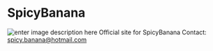 # SpicyBanana 
![enter image description here](logo/spicybanana-icon.png)
Official site for SpicyBanana
Contact: [spicy.banana@hotmail.com](mailto:spicy.banana@hotmail.com)
